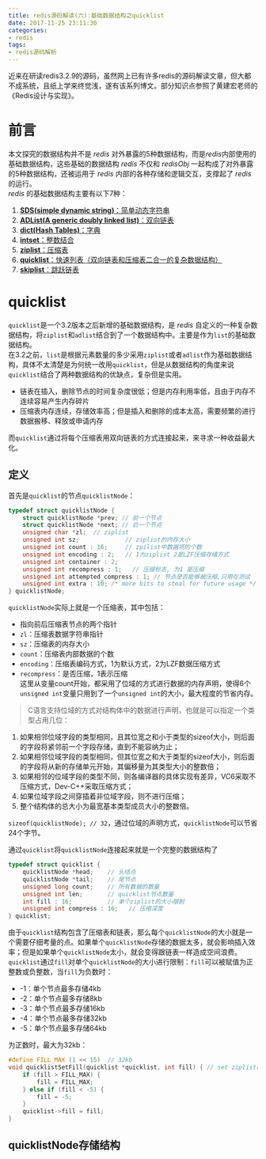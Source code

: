 ```yaml
---
title: redis源码解读(六):基础数据结构之quicklist
date: 2017-11-25 23:11:30
categories: 
- redis
tags: 
- redis源码解析
---
```


近来在研读redis3.2.9的源码，虽然网上已有许多redis的源码解读文章，但大都不成系统，且纸上学来终觉浅，遂有该系列博文。部分知识点参照了黄建宏老师的《Redis设计与实现》。

# 前言
本文探究的数据结构并不是 *redis* 对外暴露的5种数据结构，而是*redis*内部使用的基础数据结构，这些基础的数据结构 *redis* 不仅和 *redisObj* 一起构成了对外暴露的5种数据结构，还被运用于 *redis* 内部的各种存储和逻辑交互，支撑起了 *redis* 的运行。  
*redis* 的基础数据结构主要有以下7种：  

1. [**SDS(simple dynamic string)**：简单动态字符串](/redis/2017/11/14/redisSourceSds#sds)
2. [**ADList(A generic doubly linked list)**：双向链表](/redis/2017/11/16/redisSourceAdlist#adlist)
3. [**dict(Hash Tables)**：字典](/redis/2017/11/18/redisSourceDict#dict)
4. [**intset**：整数结合](/redis/2017/11/19/redisSourceIntset#intset)
5. [**ziplist**：压缩表](/redis/2017/11/24/redisSourceZiplist#ziplist)
6. [**quicklist**：快速列表（双向链表和压缩表二合一的复杂数据结构）](#quicklist)
7. [**skiplist**：跳跃链表](/redis/2017/11/26/redisSourceSkiplist#skiplist)


# quicklist

`quicklist`是一个3.2版本之后新增的基础数据结构，是 *redis* 自定义的一种复杂数据结构，将`ziplist`和`adlist`结合到了一个数据结构中。主要是作为`list`的基础数据结构。  
在3.2之前，`list`是根据元素数量的多少采用`ziplist`或者`adlist`作为基础数据结构，具体不太清楚是为何统一改用`quicklist`，但是从数据结构的角度来说`quicklist`结合了两种数据结构的优缺点，复杂但是实用。

* 链表在插入，删除节点的时间复杂度很低；但是内存利用率低，且由于内存不连续容易产生内存碎片
* 压缩表内存连续，存储效率高；但是插入和删除的成本太高，需要频繁的进行数据搬移、释放或申请内存

而`quicklist`通过将每个压缩表用双向链表的方式连接起来，来寻求一种收益最大化。

## 定义
首先是`quicklist`的节点`quicklistNode`：

```c
typedef struct quicklistNode {
    struct quicklistNode *prev; // 前一个节点
    struct quicklistNode *next; // 后一个节点
    unsigned char *zl;  // ziplist
    unsigned int sz;             // ziplist的内存大小
    unsigned int count : 16;     // zpilist中数据项的个数
    unsigned int encoding : 2;   // 1为ziplist 2是LZF压缩存储方式
    unsigned int container : 2;  
    unsigned int recompress : 1;   // 压缩标志, 为1 是压缩
    unsigned int attempted_compress : 1; // 节点是否能够被压缩,只用在测试
    unsigned int extra : 10; /* more bits to steal for future usage */
} quicklistNode;
```
`quicklistNode`实际上就是一个压缩表，其中包括：

* 指向前后压缩表节点的两个指针
* `zl`：压缩表数据字符串指针
* `sz`：压缩表的内存大小
* `count`：压缩表内部数据的个数
* `encoding`：压缩表编码方式，1为默认方式，2为LZF数据压缩方式
* `recompress`：是否压缩，1表示压缩  
这里从变量count开始，都采用了位域的方式进行数据的内存声明，使得6个`unsigned int`变量只用到了一个`unsigned int`的大小，最大程度的节省内存。
> C语言支持位域的方式对结构体中的数据进行声明，也就是可以指定一个类型占用几位：  
1) 如果相邻位域字段的类型相同，且其位宽之和小于类型的sizeof大小，则后面的字段将紧邻前一个字段存储，直到不能容纳为止；  
2) 如果相邻位域字段的类型相同，但其位宽之和大于类型的sizeof大小，则后面的字段将从新的存储单元开始，其偏移量为其类型大小的整数倍；  
3) 如果相邻的位域字段的类型不同，则各编译器的具体实现有差异，VC6采取不压缩方式，Dev-C++采取压缩方式；  
4) 如果位域字段之间穿插着非位域字段，则不进行压缩；  
5) 整个结构体的总大小为最宽基本类型成员大小的整数倍。  

`sizeof(quicklistNode); // 32`，通过位域的声明方式，`quicklistNode`可以节省24个字节。

通过`quicklist`将`quicklistNode`连接起来就是一个完整的数据结构了

```c
typedef struct quicklist {
    quicklistNode *head;    // 头结点
    quicklistNode *tail;    // 尾节点
    unsigned long count;    // 所有数据的数量
    unsigned int len;       // quicklist节点数量
    int fill : 16;          // 单个ziplist的大小限制
    unsigned int compress : 16;   // 压缩深度
} quicklist;
```
由于`quicklist`结构包含了压缩表和链表，那么每个`quicklistNode`的大小就是一个需要仔细考量的点。如果单个`quicklistNode`存储的数据太多，就会影响插入效率；但是如果单个`quicklistNode`太小，就会变得跟链表一样造成空间浪费。  
`quicklist`通过`fill`对单个`quicklistNode`的大小进行限制：`fill`可以被赋值为正整数或负整数，当`fill`为负数时：

* -1：单个节点最多存储4kb
* -2：单个节点最多存储8kb
* -3：单个节点最多存储16kb
* -4：单个节点最多存储32kb
* -5：单个节点最多存储64kb

为正数时，最大为32kb：

```c
#define FILL_MAX (1 << 15)  // 32kb
void quicklistSetFill(quicklist *quicklist, int fill) { // set ziplist的单个节点最大内存
    if (fill > FILL_MAX) {
        fill = FILL_MAX;
    } else if (fill < -5) {
        fill = -5;
    }
    quicklist->fill = fill;
}
```

## quicklistNode存储结构
